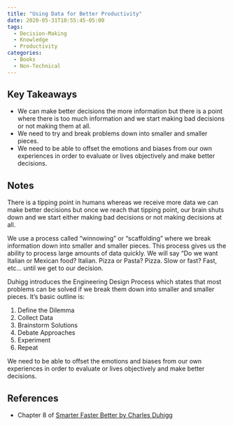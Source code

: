 ```yaml
---
title: "Using Data for Better Productivity"
date: 2020-05-31T10:55:45-05:00
tags:
  - Decision-Making
  - Knowledge
  - Productivity
categories:
  - Books
  - Non-Technical
---
```

## Key Takeaways
  * We can make better decisions the more information but there is a point where there is too much information and we start making bad decisions or not making them at all.
  * We need to try and break problems down into smaller and smaller pieces. 
  * We need to be able to offset the emotions and biases from our own experiences in order to evaluate or lives objectively and make better decisions.

## Notes
There is a tipping point in humans whereas we receive more data we can make better decisions but once we reach that tipping point, our brain shuts down and we start either making bad decisions or not making decisions at all. 

We use a process called “winnowing” or “scaffolding” where we break information down into smaller and smaller pieces. This process gives us the ability to process large amounts of data quickly. We will say “Do we want Italian or Mexican food? Italian. Pizza or Pasta? Pizza. Slow or fast? Fast, etc… until we get to our decision.

Duhigg introduces the Engineering Design Process which states that most problems can be solved if we break them down into smaller and smaller pieces. It’s basic outline is:

  1.	Define the Dilemma
  2.	Collect Data
  3.	Brainstorm Solutions
  4.	Debate Approaches
  5.	Experiment
  6.	Repeat

We need to be able to offset the emotions and biases from our own experiences in order to evaluate or lives objectively and make better decisions.

## References
  * Chapter 8 of [Smarter Faster Better by Charles Duhigg](https://www.goodreads.com/book/show/25733966-smarter-faster-better)